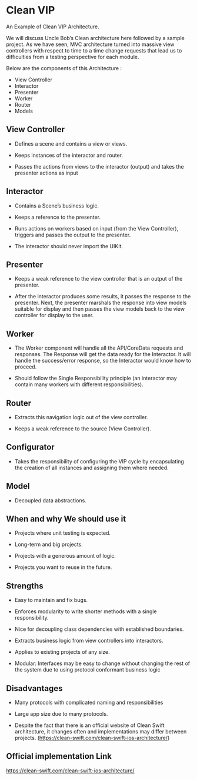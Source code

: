 # Clean VIP

An Example of Clean VIP Architecture.

We will discuss Uncle Bob’s Clean architecture here followed by a sample project. As we have seen, MVC architecture turned into massive view controllers with respect to time to a time change requests that lead us to difficulties from a testing perspective for each module.

Below are the components of this Architecture :

* View Controller
* Interactor
* Presenter
* Worker
* Router
* Models

## View Controller

* Defines a scene and contains a view or views.

* Keeps instances of the interactor and router.

* Passes the actions from views to the interactor (output) and takes the presenter actions as input

## Interactor 

* Contains a Scene’s business logic.

* Keeps a reference to the presenter.

* Runs actions on workers based on input (from the View Controller), triggers and passes the output to the presenter.

* The interactor should never import the UIKit.

## Presenter

* Keeps a weak reference to the view controller that is an output of the presenter.

* After the interactor produces some results, it passes the response to the presenter. Next, the presenter marshals the response into view models suitable for display and then passes the view models back to the view controller for display to the user.

## Worker

* The Worker component will handle all the API/CoreData requests and responses. The Response will get the data ready for the Interactor. It will handle the success/error response, so the Interactor would know how to proceed.

* Should follow the Single Responsibility principle (an interactor may contain many workers with different responsibilities).

## Router

* Extracts this navigation logic out of the view controller.

* Keeps a weak reference to the source (View Controller).

## Configurator

* Takes the responsibility of configuring the VIP cycle by encapsulating the creation of all instances and assigning them where needed.

## Model

* Decoupled data abstractions.

## When and why We should use it 

* Projects where unit testing is expected.

* Long-term and big projects.

* Projects with a generous amount of logic.

* Projects you want to reuse in the future.

## Strengths 

* Easy to maintain and fix bugs.

* Enforces modularity to write shorter methods with a single responsibility.

* Nice for decoupling class dependencies with established boundaries.

* Extracts business logic from view controllers into interactors.

* Applies to existing projects of any size.

* Modular: Interfaces may be easy to change without changing the rest of the system due to using protocol conformant business logic

## Disadvantages

* Many protocols with complicated naming and responsibilities

* Large app size due to many protocols.

* Despite the fact that there is an official website of Clean Swift architecture, it changes often and implementations may differ between projects. (https://clean-swift.com/clean-swift-ios-architecture/)


## Official implementation Link 

https://clean-swift.com/clean-swift-ios-architecture/


